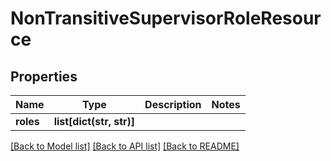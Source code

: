 # NonTransitiveSupervisorRoleResource

## Properties
Name | Type | Description | Notes
------------ | ------------- | ------------- | -------------
**roles** | **list[dict(str, str)]** |  | 

[[Back to Model list]](../README.md#documentation-for-models) [[Back to API list]](../README.md#documentation-for-api-endpoints) [[Back to README]](../README.md)


